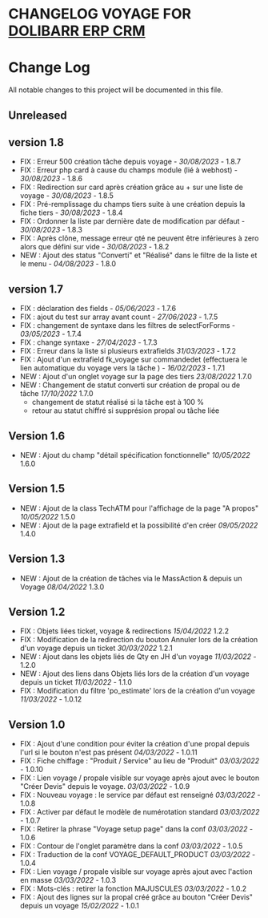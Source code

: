 # CHANGELOG VOYAGE FOR [DOLIBARR ERP CRM](https://www.dolibarr.org)

# Change Log
All notable changes to this project will be documented in this file.

## Unreleased



## version 1.8

- FIX : Erreur 500 création tâche depuis voyage - *30/08/2023* - 1.8.7
- FIX : Erreur php card à cause du champs module (lié à webhost) - *30/08/2023* - 1.8.6
- FIX : Redirection sur card après création grâce au + sur une liste de voyage - *30/08/2023* - 1.8.5
- FIX : Pré-remplissage du champs tiers suite à une création depuis la fiche tiers - *30/08/2023* - 1.8.4
- FIX : Ordonner la liste par dernière date de modification par défaut - *30/08/2023* - 1.8.3
- FIX : Après clône, message erreur qté ne peuvent être inférieures à zero alors que défini sur vide - *30/08/2023* - 1.8.2
- NEW : Ajout des status "Converti" et "Réalisé" dans le filtre de la liste et le menu - *04/08/2023* - 1.8.0
  
## version 1.7

- FIX : déclaration des fields - *05/06/2023* - 1.7.6
- FIX : ajout du test sur array avant count  - *27/06/2023* - 1.7.5   
- FIX : changement de syntaxe dans les filtres de selectForForms - *03/05/2023* - 1.7.4
- FIX : change syntaxe  - *27/04/2023* - 1.7.3  
- FIX : Erreur dans la liste si plusieurs extrafields *31/03/2023* - 1.7.2
- FIX : Ajout d'un extrafield fk_voyage sur commandedet (effectuera le lien automatique du voyage vers la tâche  ) - *16/02/2023* - 1.7.1  
- NEW : Ajout d'un onglet voyage sur la page des tiers *23/08/2022* 1.7.0
- NEW : Changement de statut converti sur création de propal ou de tâche *17/10/2022* 1.7.0
  - changement de statut réalisé si la tâche est à 100 %
  - retour au statut chiffré si supprésion propal ou tâche liée

## Version 1.6

- NEW : Ajout du champ "détail spécification fonctionnelle" *10/05/2022* 1.6.0

## Version 1.5

- NEW : Ajout de la class TechATM pour l'affichage de la page "A propos" *10/05/2022* 1.5.0
- NEW : Ajout de la page extrafield et la possibilité d'en créer *09/05/2022* 1.4.0

## Version 1.3

- NEW : Ajout de la création de tâches via le MassAction & depuis un Voyage *08/04/2022* 1.3.0

## Version 1.2

- FIX : Objets liées ticket, voyage & redirections *15/04/2022* 1.2.2  
- FIX : Modification de la redirection du bouton Annuler lors de la création d'un voyage depuis un ticket *30/03/2022* 1.2.1
- NEW : Ajout dans les objets liés de Qty en JH d'un voyage *11/03/2022* - 1.2.0
- NEW : Ajout des liens dans Objets liés lors de la création d'un voyage depuis un ticket *11/03/2022* - 1.1.0
- FIX : Modification du filtre 'po_estimate' lors de la création d'un voyage *11/03/2022* - 1.0.12

## Version 1.0

- FIX : Ajout d'une condition pour éviter la création d'une propal depuis l'url si le bouton n'est pas présent *04/03/2022* - 1.0.11
- FIX : Fiche chiffage : "Produit / Service" au lieu de "Produit" *03/03/2022* - 1.0.10
- FIX : Lien voyage / propale visible sur voyage après ajout avec le bouton "Créer Devis" depuis le voyage. *03/03/2022* - 1.0.9
- FIX : Nouveau voyage : le service par défaut est renseigné *03/03/2022* - 1.0.8
- FIX : Activer par défaut le modèle de numérotation standard *03/03/2022* - 1.0.7
- FIX : Retirer la phrase "Voyage setup page" dans la conf *03/03/2022* - 1.0.6
- FIX : Contour de l'onglet paramètre dans la conf *03/03/2022* - 1.0.5
- FIX : Traduction de la conf VOYAGE_DEFAULT_PRODUCT *03/03/2022* - 1.0.4
- FIX : Lien voyage / propale visible sur voyage après ajout avec l'action en masse *03/03/2022* - 1.0.3
- FIX : Mots-clés : retirer la fonction MAJUSCULES *03/03/2022* - 1.0.2
- FIX : Ajout des lignes sur la propal créé grâce au bouton "Créer Devis" depuis un voyage *15/02/2022* - 1.0.1

